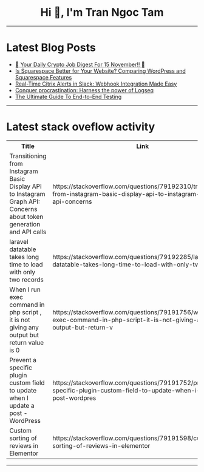 <h1 align="center">Hi 👋, I'm Tran Ngoc Tam</h1>

---

# Latest Blog Posts 
<!-- BLOG-POST-LIST:START -->
- [🚀 Your Daily Crypto Job Digest For 15 November!! 🚀](https://dev.to/web3hires/your-daily-crypto-job-digest-for-15-november-3hc6)
- [Is Squarespace Better for Your Website? Comparing WordPress and Squarespace Features](https://dev.to/henrydavid/is-squarespace-better-for-your-website-comparing-wordpress-and-squarespace-features-5anm)
- [Real-Time Citrix Alerts in Slack: Webhook Integration Made Easy](https://dev.to/amalkabraham001/real-time-citrix-alerts-in-slack-webhook-integration-made-easy-3897)
- [Conquer procrastination: Harness the power of Logseq](https://dev.to/airabbit/conquer-procrastination-harness-the-power-of-logseq-27l5)
- [The Ultimate Guide To End-to-End Testing](https://dev.to/ronika_kashyap/the-ultimate-guide-to-end-to-end-testing-44k9)
<!-- BLOG-POST-LIST:END -->

---

# Latest stack oveflow activity
<table>
  <tr><th>Title</th><th>Link</th></tr>
  <!-- STACKOVERFLOW:START --><tr><td>Transitioning from Instagram Basic Display API to Instagram Graph API: Concerns about token generation and API calls</td><td>https://stackoverflow.com/questions/79192310/transitioning-from-instagram-basic-display-api-to-instagram-graph-api-concerns</td></tr><tr><td>laravel datatable takes long time to load with only two records</td><td>https://stackoverflow.com/questions/79192285/laravel-datatable-takes-long-time-to-load-with-only-two-records</td></tr><tr><td>When I run exec command in php script , it is not giving any output but return value is 0</td><td>https://stackoverflow.com/questions/79191756/when-i-run-exec-command-in-php-script-it-is-not-giving-any-output-but-return-v</td></tr><tr><td>Prevent a specific plugin custom field to update when I update a post - WordPress</td><td>https://stackoverflow.com/questions/79191752/prevent-a-specific-plugin-custom-field-to-update-when-i-update-a-post-wordpres</td></tr><tr><td>Custom sorting of reviews in Elementor</td><td>https://stackoverflow.com/questions/79191598/custom-sorting-of-reviews-in-elementor</td></tr><!-- STACKOVERFLOW:END -->
</table>

---


